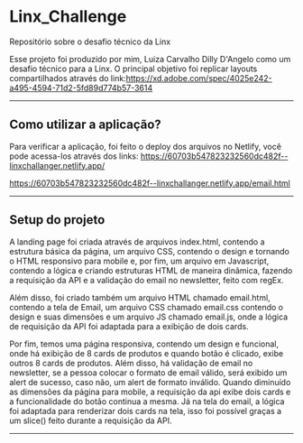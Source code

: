 # Linx_Challenge
Repositório sobre o desafio técnico da Linx

Esse projeto foi produzido por mim, Luiza Carvalho Dilly D'Angelo como um desafio técnico para a Linx. O principal objetivo foi replicar layouts compartilhados através do link:https://xd.adobe.com/spec/4025e242-a495-4594-71d2-5fd89d774b57-3614

---

## Como utilizar a aplicação?

Para verificar a aplicação, foi feito o deploy dos arquivos no Netlify, você pode acessa-los através dos links:
https://60703b547823232560dc482f--linxchallanger.netlify.app/

https://60703b547823232560dc482f--linxchallanger.netlify.app/email.html

---

## Setup do projeto

A landing page foi criada através de arquivos index.html, contendo a estrutura básica da página, um arquivo CSS, contendo o design e tornando o HTML responsivo para mobile e, por fim, um arquivo em Javascript, contendo a lógica e criando estruturas HTML de maneira dinâmica, fazendo a requisição da API e a validação do email no newsletter, feito com regEx.

Além disso, foi criado também um arquivo HTML chamado email.html, contendo a tela de Email, um arquivo CSS chamado email.css contendo o design e suas dimensões e um arquivo JS chamado email.js, onde a lógica de requisição da API foi adaptada para a exibição de dois cards.

Por fim, temos uma página responsiva, contendo um design e funcional, onde há exibição de 8 cards de produtos e quando botão é clicado, exibe outros 8 cards de produtos. Além disso, há validação de email no newsletter, se a pessoa colocar o formato de email válido, será exibido um alert de sucesso, caso não, um alert de formato inválido. Quando diminuído as dimensões da página para mobile, a requisição da api exibe dois cards e a funcionalidade do botão continua a mesma. Já na tela do email, a lógica foi adaptada para renderizar dois cards na tela, isso foi possível graças a um slice() feito durante a requisição da API.


---
